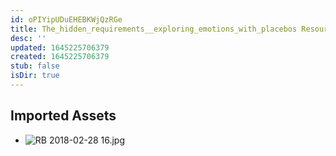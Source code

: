 ```yaml
---
id: oPIYipUDuEHEBKWjQzRGe
title: The_hidden_requirements__exploring_emotions_with_placebos Resources
desc: ''
updated: 1645225706379
created: 1645225706379
stub: false
isDir: true
---
```

## Imported Assets
- ![RB 2018-02-28 16.jpg](/assets/rb-2018-02-28-16.jpg)
